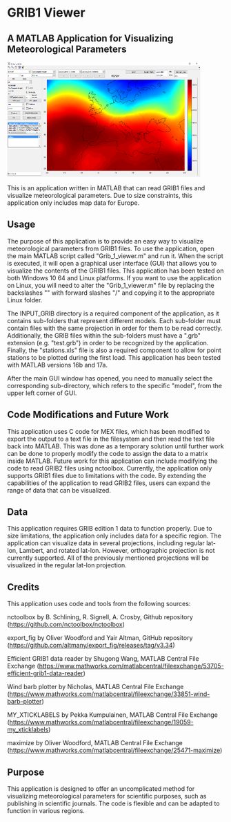 <h1> GRIB1 Viewer </h1>
<h2> A MATLAB Application for Visualizing Meteorological Parameters </h2>

![Example Image](https://github.com/i-samos/GRIB_1_Viewer/blob/main/Windows%2010/splash.png)


This is an application written in MATLAB that can read GRIB1 files and visualize meteorological parameters. Due to size constraints, this application only includes map data for Europe.

<h2> Usage </h2>

The purpose of this application is to provide an easy way to visualize meteorological parameters from GRIB1 files. To use the application, open the main MATLAB script called "Grib_1_viewer.m" and run it. When the script is executed, it will open a graphical user interface (GUI) that allows you to visualize the contents of the GRIB1 files. This application has been tested on both Windows 10 64 and Linux platforms. If you want to use the application on Linux, you will need to alter the "Grib_1_viewer.m" file by replacing the backslashes "\" with forward slashes "/" and copying it to the appropriate Linux folder.

The INPUT_GRIB directory is a required component of the application, as it contains sub-folders that represent different models. Each sub-folder must contain files with the same projection in order for them to be read correctly. Additionally, the GRIB files within the sub-folders must have a ".grb" extension (e.g. "test.grb") in order to be recognized by the application. Finally, the "stations.xls" file is also a required component to allow for point stations to be plotted during the first load. This application has been tested with MATLAB versions 16b and 17a.

After the main GUI window has opened, you need to manually select the corresponding sub-directory, which refers to the specific "model", from the upper left corner of GUI.

<h2> Code Modifications and Future Work </h2>
This application uses C code for MEX files, which has been modified to export the output to a text file in the filesystem and then read the text file back into MATLAB. This was done as a temporary solution until further work can be done to properly modify the code to assign the data to a matrix inside MATLAB. Future work for this application can include modifying the code to read GRIB2 files using nctoolbox. Currently, the application only supports GRIB1 files due to limitations with the code. By extending the capabilities of the application to read GRIB2 files, users can expand the range of data that can be visualized.

<h2> Data </h2>
This application requires GRIB edition 1 data to function properly. Due to size limitations, the application only includes data for a specific region. The application can visualize data in several projections, including regular lat-lon, Lambert, and rotated lat-lon. However, orthographic projection is not currently supported. All of the previously mentioned projections will be visualized in the regular lat-lon projection.

<h2> Credits </h2>
This application uses code and tools from the following sources:

nctoolbox by B. Schlining, R. Signell, A. Crosby, Github repository
(https://github.com/nctoolbox/nctoolbox)

export_fig by Oliver Woodford and Yair Altman, GitHub repository
(https://github.com/altmany/export_fig/releases/tag/v3.34)

Efficient GRIB1 data reader by Shugong Wang, MATLAB Central File Exchange
(https://www.mathworks.com/matlabcentral/fileexchange/53705-efficient-grib1-data-reader)

Wind barb plotter by Nicholas, MATLAB Central File Exchange
(https://www.mathworks.com/matlabcentral/fileexchange/33851-wind-barb-plotter)

MY_XTICKLABELS by Pekka Kumpulainen, MATLAB Central File Exchange
(https://www.mathworks.com/matlabcentral/fileexchange/19059-my_xticklabels)

maximize by Oliver Woodford, MATLAB Central File Exchange
(https://www.mathworks.com/matlabcentral/fileexchange/25471-maximize)

<h2> Purpose </h2>
This application is designed to offer an uncomplicated method for visualizing meteorological parameters for scientific purposes, such as publishing in scientific journals. The code is flexible and can be adapted to function in various regions.

